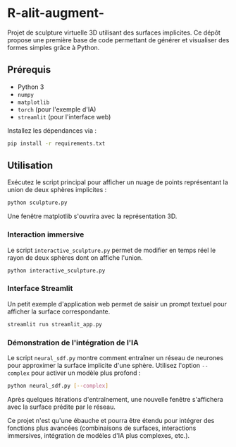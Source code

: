 # R-alit-augment-

Projet de sculpture virtuelle 3D utilisant des surfaces implicites.
Ce dépôt propose une première base de code permettant de générer et visualiser
des formes simples grâce à Python.

## Prérequis

- Python 3
- `numpy`
- `matplotlib`
- `torch` (pour l'exemple d'IA)
- `streamlit` (pour l'interface web)

Installez les dépendances via :

```bash
pip install -r requirements.txt
```

## Utilisation

Exécutez le script principal pour afficher un nuage de points représentant
la union de deux sphères implicites :

```bash
python sculpture.py
```

Une fenêtre matplotlib s'ouvrira avec la représentation 3D.

### Interaction immersive

Le script `interactive_sculpture.py` permet de modifier en temps réel le
rayon de deux sphères dont on affiche l'union.

```bash
python interactive_sculpture.py
```

### Interface Streamlit

Un petit exemple d'application web permet de saisir un prompt textuel pour
afficher la surface correspondante.

```bash
streamlit run streamlit_app.py
```

### Démonstration de l'intégration de l'IA

Le script `neural_sdf.py` montre comment entraîner un réseau de neurones
pour approximer la surface implicite d'une sphère. Utilisez l'option
`--complex` pour activer un modèle plus profond :

```bash
python neural_sdf.py [--complex]
```

Après quelques itérations d'entraînement, une nouvelle fenêtre s'affichera
avec la surface prédite par le réseau.

Ce projet n'est qu'une ébauche et pourra être étendu pour intégrer des
fonctions plus avancées (combinaisons de surfaces, interactions immersives,
intégration de modèles d'IA plus complexes, etc.).
